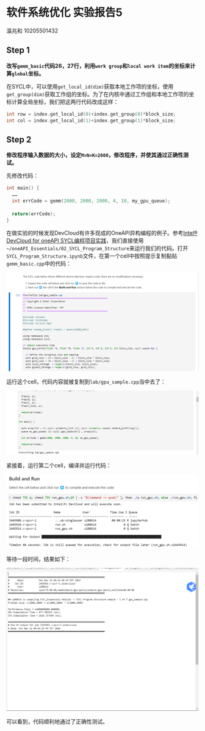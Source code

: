 # 软件系统优化 实验报告5
温兆和 10205501432

## Step 1
**改写`gemm_basic`代码26，27行，利用`work group`和`local work item`的坐标来计算`global`坐标。**

在SYCL中，可以使用`get_local_id(dim)`获取本地工作项的坐标，使用`get_group(dim)`获取工作组的坐标。为了在内核中通过工作组和本地工作项的坐标计算全局坐标，我们把这两行代码改成这样：
```C
int row = index.get_local_id(0)+index.get_group(0)*block_size;
int col = index.get_local_id(1)+index.get_group(1)*block_size;
```

## Step 2
**修改程序输入数据的大小，设定`M=N=K=2000`，修改程序，并使其通过正确性测试。**

先修改代码：
```C
int main() {
  ……
  int errCode = gemm(2000, 2000, 2000, 4, 10, my_gpu_queue);

  return(errCode);
}
```
在做实验的时候发现DevCloud有许多现成的OneAPI异构编程的例子。参考[Intel® DevCloud for oneAPI SYCL编程项目实践](https://blog.csdn.net/m0_63222058/article/details/134373146)，我们直接使用`~/oneAPI_Essentials/02_SYCL_Program_Structure`来运行我们的代码。打开`SYCL_Program_Structure.ipynb`文件，在第一个cell中按照提示复制黏贴`gemm_basic.cpp`中的代码：

![](./img/P1.png)

运行这个cell，代码内容就被复制到`lab/gpu_sample.cpp`当中去了：

![](./img/P2.png)

紧接着，运行第二个cell，编译并运行代码：

![](./img/P3.png)

等待一段时间，结果如下：

![](./img/P4.png)

可以看到，代码顺利地通过了正确性测试。